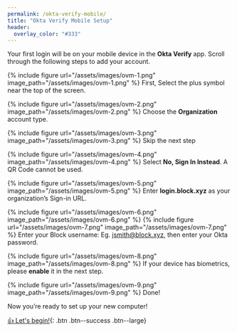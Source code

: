 ```yaml
---
permalink: /okta-verify-mobile/
title: "Okta Verify Mobile Setup"
header:
  overlay_color: "#333"
---
```

Your first login will be on your mobile device in the __Okta Verify__ app. Scroll through the following steps to add your account.

{% include figure url="/assets/images/ovm-1.png" image_path="/assets/images/ovm-1.png"  %}
First, Select the plus symbol near the top of the screen.

{% include figure url="/assets/images/ovm-2.png" image_path="/assets/images/ovm-2.png"  %}
Choose the __Organization__ account type.

{% include figure url="/assets/images/ovm-3.png" image_path="/assets/images/ovm-3.png"  %}
Skip the next step

{% include figure url="/assets/images/ovm-4.png" image_path="/assets/images/ovm-4.png"  %}
Select __No, Sign In Instead__. A QR Code cannot be used.

{% include figure url="/assets/images/ovm-5.png" image_path="/assets/images/ovm-5.png"  %}
Enter __login.block.xyz__ as your organization’s Sign-in URL.

{% include figure url="/assets/images/ovm-6.png" image_path="/assets/images/ovm-6.png"  %}
{% include figure url="/assets/images/ovm-7.png" image_path="/assets/images/ovm-7.png"  %}
Enter your Block username: Eg. jsmith@block.xyz, then enter your Okta password.

{% include figure url="/assets/images/ovm-8.png" image_path="/assets/images/ovm-8.png"  %}
If your device has biometrics, please __enable__ it in the next step.

{% include figure url="/assets/images/ovm-9.png" image_path="/assets/images/ovm-9.png"  %}
Done!

Now you’re ready to set up your new computer!

[👍  Let's begin!](/os){: .btn .btn--success .btn--large}
